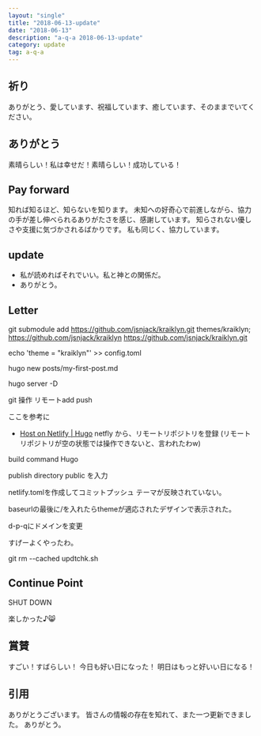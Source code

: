 ```yaml
---
layout: "single"
title: "2018-06-13-update"
date: "2018-06-13"
description: "a-q-a 2018-06-13-update"
category: update
tag: a-q-a
---
```

## 祈り
ありがとう、愛しています、祝福しています、癒しています、そのままでいてください。

## ありがとう
素晴らしい！私は幸せだ！素晴らしい！成功している！

## Pay forward
知れば知るほど、知らないを知ります。
未知への好奇心で前進しながら、協力の手が差し伸べられるありがたさを感じ、感謝しています。
知らされない優しさや支援に気づかされるばかりです。
私も同じく、協力しています。

## update
- 私が読めればそれでいい。私と神との関係だ。
- ありがとう。

## Letter
git submodule add https://github.com/jsnjack/kraiklyn.git themes/kraiklyn;
https://github.com/jsnjack/kraiklyn
https://github.com/jsnjack/kraiklyn.git

echo 'theme = "kraiklyn"' >> config.toml

hugo new posts/my-first-post.md

hugo server -D

git 操作
リモートadd
push

ここを参考に
- [Host on Netlify | Hugo](https://gohugo.io/hosting-and-deployment/hosting-on-netlify/)
netfly から、リモートリポジトリを登録
(リモートリポジトリが空の状態では操作できないと、言われたわw)

build command
Hugo

publish directory
public
を入力

netlify.tomlを作成してコミットプッシュ
テーマが反映されていない。

baseurlの最後に/を入れたらthemeが適応されたデザインで表示された。

d-p-qにドメインを変更

すげーよくやったわ。


git rm --cached updtchk.sh

## Continue Point

SHUT DOWN

楽しかった♪:smile_cat:
## 賞賛
すごい！すばらしい！
今日も好い日になった！
明日はもっと好いい日になる！

## 引用
ありがとうございます。
皆さんの情報の存在を知れて、また一つ更新できました。
ありがとう。
